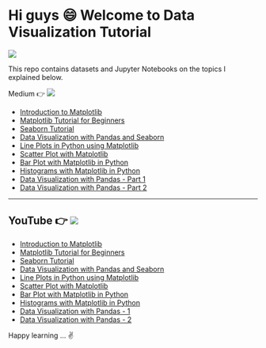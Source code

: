 # Hi guys 😄 Welcome to Data Visualization Tutorial 

![](https://images.unsplash.com/photo-1488190211105-8b0e65b80b4e?ixid=MnwxMjA3fDB8MHxwaG90by1wYWdlfHx8fGVufDB8fHx8&ixlib=rb-1.2.1&auto=format&fit=crop&w=750&q=80)

This repo contains datasets and Jupyter Notebooks on the topics I explained below.

Medium 👉  [![](https://img.shields.io/badge/Medium-English-purple.svg?&logo=medium&logoColor=white)](https://tirendazacademy.medium.com)

- [Introduction to Matplotlib](https://medium.com/star-gazers/introduction-to-matplotlib-ca6b1bba0049?source=your_stories_page-------------------------------------)
- [Matplotlib Tutorial for Beginners](https://medium.com/swlh/matplotlib-tutorial-for-beginners-2f07184668be?source=your_stories_page-------------------------------------)
- [Seaborn Tutorial](https://medium.com/swlh/seaborn-tutorial-2e749e084ad6?source=your_stories_page-------------------------------------)
- [Data Visualization with Pandas and Seaborn](https://levelup.gitconnected.com/data-visualization-with-pandas-and-seaborn-5de444b567a0?source=your_stories_page-------------------------------------)
- [Line Plots in Python using Matplotlib](https://medium.datadriveninvestor.com/line-plots-in-python-using-matplotlib-e42b03edd39f?source=your_stories_page-------------------------------------)
- [Scatter Plot with Matplotlib ](https://levelup.gitconnected.com/scatter-plot-with-matplotlib-in-python-abb1a6ad042?source=your_stories_page-------------------------------------)
- [Bar Plot with Matplotlib in Python](https://levelup.gitconnected.com/bar-plot-with-matplotlib-in-python-aa98f2493847?source=your_stories_page-------------------------------------)
- [Histograms with Matplotlib in Python](https://medium.com/swlh/histograms-with-matplotlib-in-python-fc6702a9cb9b?source=your_stories_page-------------------------------------)
- [Data Visualization with Pandas - Part 1](https://levelup.gitconnected.com/data-visualization-with-pandas-in-action-1-98582b69ee8b)
- [Data Visualization with Pandas - Part 2](https://levelup.gitconnected.com/data-visualization-with-pandas-in-action-part-2-2cc8674da1d0)

****

## YouTube 👉  [![](https://img.shields.io/badge/YouTube-Turkish-deeppink?&logo=youtube&logoColor=white)](https://www.youtube.com/tirendazakademi)


- [Introduction to Matplotlib](https://www.youtube.com/watch?v=wcSLRBBjJY4&list=PLfMRLSpipmftxkCN8pd3MFcBObhSpNW2c&index=1)
- [Matplotlib Tutorial for Beginners](https://www.youtube.com/watch?v=GePqlA2KimU&list=PLfMRLSpipmftxkCN8pd3MFcBObhSpNW2c&index=2)
- [Seaborn Tutorial](https://www.youtube.com/watch?v=CGR01wGd9RY&list=PLfMRLSpipmftxkCN8pd3MFcBObhSpNW2c&index=4)
- [Data Visualization with Pandas and Seaborn](https://www.youtube.com/watch?v=zczAOClsD4Y&list=PLfMRLSpipmftxkCN8pd3MFcBObhSpNW2c&index=9)
- [Line Plots in Python using Matplotlib](https://www.youtube.com/watch?v=S9oH9D_efmw&list=PLfMRLSpipmftxkCN8pd3MFcBObhSpNW2c&index=5)
- [Scatter Plot with Matplotlib ](https://www.youtube.com/watch?v=sx81riLyf9g&list=PLfMRLSpipmftxkCN8pd3MFcBObhSpNW2c&index=6)
- [Bar Plot with Matplotlib in Python](https://www.youtube.com/watch?v=h_RNohusbGI&list=PLfMRLSpipmftxkCN8pd3MFcBObhSpNW2c&index=7)
- [Histograms with Matplotlib in Python](https://www.youtube.com/watch?v=UENOUirrv_I&list=PLfMRLSpipmftxkCN8pd3MFcBObhSpNW2c&index=8)
- [Data Visualization with Pandas - 1](https://www.youtube.com/watch?v=s4ZqzFDDJDM&list=PLfMRLSpipmftxkCN8pd3MFcBObhSpNW2c&index=10)
- [Data Visualization with Pandas - 2](https://www.youtube.com/watch?v=I49cJgWWKf4&list=PLfMRLSpipmftxkCN8pd3MFcBObhSpNW2c&index=11)

Happy learning ... ✌️ 
